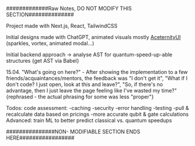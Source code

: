 #############Raw Notes, DO NOT MODIFY THIS SECTION##############

Project made with Next.js, React, TailwindCSS

Initial designs made with ChatGPT, animated visuals mostly [AceternityUI](https://ui.aceternity.com/) (sparkles, vortex, animated modal...)

Initial backend approach -> analyse AST for quantum-speed-up-able structures {get AST via Babel}

15.04. "What's going on here?" - After showing the implementation to a few friends/acquaintances/mentors, the feedback was "I don't get it", "What if I don't code? I just open, look at this and leave?", "So, if there's no advantage, then I just leave the page feeling like I've wasted my time?" {rephrased - the actual phrasing for some was less "proper"}

Todos:
code assessment:
-caching
-security
-error handling
-testing
-pull & recalculate data based on pricings
-more accurate qubit & gate calculations
Advanced: train ML to better predict classical vs. quantum speedups

###############NON- MODIFIABLE SECTION ENDS HERE#################
